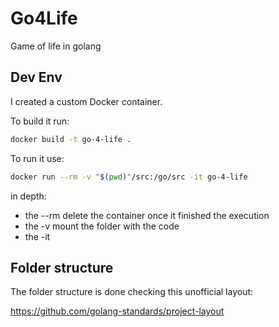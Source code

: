 # Go4Life

Game of life in golang

## Dev Env

I created a custom Docker container. 

To build it run:

```sh
docker build -t go-4-life .
```

To run it use:

```sh
docker run --rm -v "$(pwd)"/src:/go/src -it go-4-life
```

in depth:
 - the --rm delete the container once it finished the execution
 - the -v mount the folder with the code
 - the -it 

## Folder structure

The folder structure is done checking this unofficial layout:

https://github.com/golang-standards/project-layout